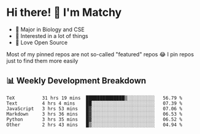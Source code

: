 # Hi there! 👋 I'm Matchy

- 🧬 Major in Biology and CSE
- 🎈 Interested in a lot of things
- 💜 Love Open Source

Most of my pinned repos are not so-called "featured" repos 😂 I pin repos just to find them more easily

## 📊 Weekly Development Breakdown

<!--START_SECTION:waka-->

```text
TeX          31 hrs 19 mins  ██████████████▒░░░░░░░░░░   56.79 %
Text         4 hrs 4 mins    ██░░░░░░░░░░░░░░░░░░░░░░░   07.39 %
JavaScript   3 hrs 53 mins   █▓░░░░░░░░░░░░░░░░░░░░░░░   07.06 %
Markdown     3 hrs 36 mins   █▓░░░░░░░░░░░░░░░░░░░░░░░   06.53 %
Python       3 hrs 35 mins   █▓░░░░░░░░░░░░░░░░░░░░░░░   06.52 %
Other        2 hrs 43 mins   █▒░░░░░░░░░░░░░░░░░░░░░░░   04.94 %
```

<!--END_SECTION:waka-->

